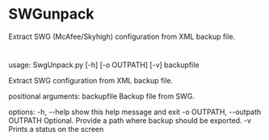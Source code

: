 # SWGunpack
Extract SWG (McAfee/Skyhigh) configuration from XML backup file.

#
usage: SwgUnpack.py [-h] [-o OUTPATH] [-v] backupfile

Extract SWG configuration from XML backup file.

positional arguments:
  backupfile            Backup file from SWG.

options:
  -h, --help            show this help message and exit
  -o OUTPATH, --outpath OUTPATH
                        Optional. Provide a path where backup should be exported.
  -v                    Prints a status on the screen
